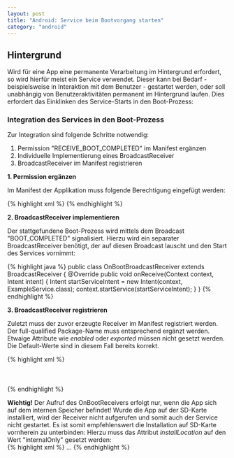 ```yaml
---
layout: post
title: "Android: Service beim Bootvorgang starten"
category: "android"
---
```




## Hintergrund

Wird für eine App eine permanente Verarbeitung im Hintergrund erfordert, so wird hierfür meist ein Service verwendet.
Dieser kann bei Bedarf - beispielsweise in Interaktion mit dem Benutzer - gestartet werden, oder soll unabhängig von Benutzeraktivitäten
permanent im Hintergrund laufen.
Dies erfordert das Einklinken des Service-Starts in den Boot-Prozess:

### Integration des Services in den Boot-Prozess

Zur Integration sind folgende Schritte notwendig:

1. Permission "RECEIVE\_BOOT\_COMPLETED" im Manifest ergänzen
2. Individuelle Implementierung eines BroadcastReceiver
3. BroadcastReceiver im Manifest registrieren

<strong>1. Permission ergänzen</strong>

Im Manifest der Applikation muss folgende Berechtigung eingefügt werden:

{% highlight xml %}
<uses-permission android:name="android.permission.RECEIVE_BOOT_COMPLETED" />
{% endhighlight %}

<strong>2. BroadcastReceiver implementieren</strong>

Der stattgefundene Boot-Prozess wird mittels dem Broadcast "BOOT_COMPLETED" signalisiert.
Hierzu wird ein separater BroadcastReceiver benötigt, der auf diesen Broadcast lauscht und den Start des Services vornimmt:

{% highlight java %}
public class OnBootBroadcastReceiver extends BroadcastReceiver {
    @Override
    public void onReceive(Context context, Intent intent) {
        Intent startServiceIntent = new Intent(context, ExampleService.class);
        context.startService(startServiceIntent);
    }
}
{% endhighlight %}

<strong>3. BroadcastReceiver registrieren</strong>

Zuletzt muss der zuvor erzeugte Receiver im Manifest registriert werden.
Der full-qualified Package-Name muss entsprechend ergänzt werden. Etwaige Attribute wie <em>enabled</em> oder <em>exported</em> müssen nicht gesetzt werden.
Die Default-Werte sind in diesem Fall bereits korrekt.

{% highlight xml %}
<receiver android:name="de.example.BootBroadcastReceiver">  
    <intent-filter>  
        <action android:name="android.intent.action.BOOT_COMPLETED" />  
    </intent-filter>  
</receiver>
{% endhighlight %}


<div class="message">
  <strong>Wichtig!</strong>
  Der Aufruf des OnBootReceivers erfolgt nur, wenn die App sich auf dem internen Speicher befindet!
  Wurde die App auf der SD-Karte installiert, wird der Receiver nicht aufgerufen und somit auch der Service nicht gestartet.
  Es ist somit empfehlenswert die Installation auf SD-Karte vornherein zu unterbinden:
  Hierzu muss das Attribut <em>installLocation</em> auf den Wert "internalOnly" gesetzt werden:
</div>
  {% highlight xml %}
<?xml version="1.0" encoding="utf-8"?>
<manifest xmlns:android="http://schemas.android.com/apk/res/android"
  package="de.example.test"
  android:versionCode="1"
  android:versionName="1.0" 
  android:installLocation="internalOnly">
  ...
{% endhighlight %}
